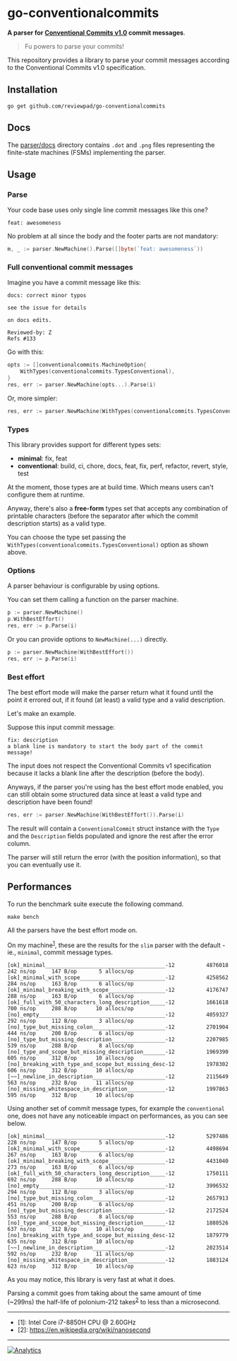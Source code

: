 # go-conventionalcommits

**A parser for [Conventional Commits v1.0](https://www.conventionalcommits.org/en/v1.0.0/#specification) commit messages**.

> Fu powers to parse your commits!

This repository provides a library to parse your commit messages according to the Conventional Commits v1.0 specification.

## Installation

```console
go get github.com/reviewpad/go-conventionalcommits
```

## Docs

The [parser/docs](parser/docs/) directory contains `.dot` and `.png` files representing the finite-state machines (FSMs) implementing the parser.

## Usage

### Parse

Your code base uses only single line commit messages like this one?

```console
feat: awesomeness
```

No problem at all since the body and the footer parts are not mandatory:

```go
m, _ := parser.NewMachine().Parse([]byte(`feat: awesomeness`))
```

### Full conventional commit messages

Imagine you have a commit message like this:

```console
docs: correct minor typos

see the issue for details

on docs edits.

Reviewed-by: Z
Refs #133
```

Go with this:

```go
opts := []conventionalcommits.MachineOption{
    WithTypes(conventionalcommits.TypesConventional),
}
res, err := parser.NewMachine(opts...).Parse(i)
```

Or, more simpler:

```go
res, err := parser.NewMachine(WithTypes(conventionalcommits.TypesConventional)).Parse(i)
```

### Types

This library provides support for different types sets:

- **minimal**: fix, feat
- **conventional**: build, ci, chore, docs, feat, fix, perf, refactor, revert, style, test

At the moment, those types are at build time. Which means users can't configure them at runtime.

Anyway, there's also a **free-form** types set that accepts any combination of printable characters (before the separator after which the commit description starts) as a valid type.

You can choose the type set passing the `WithTypes(conventionalcommits.TypesConventional)` option as shown above.

### Options

A parser behaviour is configurable by using options.

You can set them calling a function on the parser machine.

```go
p := parser.NewMachine()
p.WithBestEffort()
res, err := p.Parse(i)
```

Or you can provide options to `NewMachine(...)` directly.

```go
p := parser.NewMachine(WithBestEffort())
res, err := p.Parse(i)
```

### Best effort

The best effort mode will make the parser return what it found until the point it errored out,
if it found (at least) a valid type and a valid description.

Let's make an example.

Suppose this input commit message:

```console
fix: description
a blank line is mandatory to start the body part of the commit message!
```

The input does not respect the Conventional Commits v1 specification because it lacks a blank line after the description (before the body).

Anyways, if the parser you're using has the best effort mode enabled, you can still obtain some structured data since at least a valid type and description have been found!

```go
res, err := parser.NewMachine(WithBestEffort()).Parse(i)
```

The result will contain a `ConventionalCommit` struct instance with the `Type` and the `Description` fields populated and ignore the rest after the error column.

The parser will still return the error (with the position information), so that you can eventually use it.

## Performances

To run the benchmark suite execute the following command.

```console
make bench
```

All the parsers have the best effort mode on.

On my machine<sup>[1](#mymachine)</sup>, these are the results for the `slim` parser with the default - ie., `minimal`, commit message types.

```console
[ok]_minimal______________________________________-12          4876018       242 ns/op     147 B/op       5 allocs/op
[ok]_minimal_with_scope___________________________-12          4258562       284 ns/op     163 B/op       6 allocs/op
[ok]_minimal_breaking_with_scope__________________-12          4176747       288 ns/op     163 B/op       6 allocs/op
[ok]_full_with_50_characters_long_description_____-12          1661618       700 ns/op     288 B/op      10 allocs/op
[no]_empty________________________________________-12          4059327       292 ns/op     112 B/op       3 allocs/op
[no]_type_but_missing_colon_______________________-12          2701904       444 ns/op     200 B/op       6 allocs/op
[no]_type_but_missing_description_________________-12          2207985       539 ns/op     288 B/op       8 allocs/op
[no]_type_and_scope_but_missing_description_______-12          1969390       605 ns/op     312 B/op      10 allocs/op
[no]_breaking_with_type_and_scope_but_missing_desc-12          1978302       606 ns/op     312 B/op      10 allocs/op
[~~]_newline_in_description_______________________-12          2115649       563 ns/op     232 B/op      11 allocs/op
[no]_missing_whitespace_in_description____________-12          1997863       595 ns/op     312 B/op      10 allocs/op
```

Using another set of commit message types, for example the `conventional` one, does not have any noticeable impact on performances, as you can see below.

```console
[ok]_minimal______________________________________-12          5297486       228 ns/op     147 B/op       5 allocs/op
[ok]_minimal_with_scope___________________________-12          4498694       267 ns/op     163 B/op       6 allocs/op
[ok]_minimal_breaking_with_scope__________________-12          4431040       273 ns/op     163 B/op       6 allocs/op
[ok]_full_with_50_characters_long_description_____-12          1750111       692 ns/op     288 B/op      10 allocs/op
[no]_empty________________________________________-12          3996532       294 ns/op     112 B/op       3 allocs/op
[no]_type_but_missing_colon_______________________-12          2657913       451 ns/op     200 B/op       6 allocs/op
[no]_type_but_missing_description_________________-12          2172524       553 ns/op     288 B/op       8 allocs/op
[no]_type_and_scope_but_missing_description_______-12          1880526       637 ns/op     312 B/op      10 allocs/op
[no]_breaking_with_type_and_scope_but_missing_desc-12          1879779       635 ns/op     312 B/op      10 allocs/op
[~~]_newline_in_description_______________________-12          2023514       592 ns/op     232 B/op      11 allocs/op
[no]_missing_whitespace_in_description____________-12          1883124       623 ns/op     312 B/op      10 allocs/op
```

As you may notice, this library is very fast at what it does.

Parsing a commit goes from taking about the same amount of time (~299ns) the half-life of polonium-212 takes<sup>[2](#nanosecondwiki)</sup> to less than a microsecond.

---

- <a name="mymachine">[1]</a>: Intel Core i7-8850H CPU @ 2.60GHz
- <a name="nanosecondwiki">[2]</a>: <https://en.wikipedia.org/wiki/nanosecond>

---

[![Analytics](https://ga-beacon.appspot.com/UA-49657176-1/go-conventionalcommits?flat)](https://github.com/igrigorik/ga-beacon)
